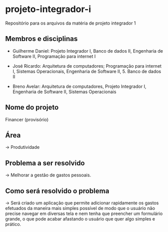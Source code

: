 # projeto-integrador-i
Repositório para os arquivos da matéria de projeto integrador 1

## Membros e disciplinas
- Guilherme Daniel: Projeto Integrador I, Banco de dados II, Engenharia de Software II, Programação para internet I

- José Ricardo: Arquitetura de computadores; Programação para internet I, Sistemas Operacionais, Engenharia de Software II, 5. Banco de dados II

- Breno Avelar: Arquitetura de computadores, Projeto Integrador I, Engenharia de Software II, Sistemas Operacionais

## Nome do projeto
Financer (provisório)

## Área
-> Produtividade

## Problema a ser resolvido
-> Melhorar a gestão de gastos pessoais.

## Como será resolvido o problema
-> Será criado um aplicação que permite adicionar rapidamente os gastos efetuados da maneira mais simples possível de modo que o usuário não precise navegar em diversas tela e nem tenha que preencher um formulário grande, o que pode acabar afastando o usuário que quer algo simples e prático.
